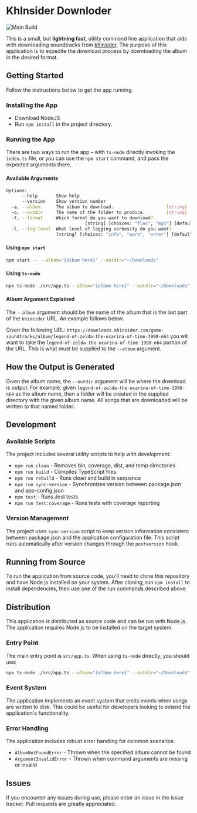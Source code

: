 # KhInsider Downloder

![Main Build](https://github.com/jacobheater/khinsider-downloader/actions/workflows/ci-main.yml/badge.svg)

This is a small, but **lightning fast**, utility command line application
that aids with downloading soundtracks from
[khinsider](https://downloads.khinsider.com/).
The purpose of this application is to expedite the
download process by downloading the album in the desired
format.

## Getting Started

Follow the instructions below to get the app running.

### Installing the App

- Download NodeJS
- Run `npm install` in the project directory.

### Running the App

There are two ways to run the app – with `ts-node` directly
invoking the `index.ts` file, or you can use the `npm start`
command, and pass the expected arguments there.

#### Available Arguments

```bash
Options:
      --help       Show help                                           [boolean]
      --version    Show version number                                 [boolean]
  -a, --album      The album to download.                    [string] [required]
  -o, --outdir     The name of the folder to produce.        [string] [required]
  -f, --format     Which format do you want to download?
                              [string] [choices: "flac", "mp3"] [default: "mp3"]
  -l, --log-level  What level of logging verbosity do you want?
                   [string] [choices: "info", "warn", "error"] [default: "info"]
```

#### Using `npm start`

```bash
npm start -- --album="{album here}" --outdir="~/Downloads"
```

#### Using `ts-node`

```bash
npx ts-node ./src/app.ts --album="{album here}" --outdir="~/Downloads" --format="mp3|flac" --log-level="info|warn|error"
```

#### Album Argument Explained

The `--album` argument should be the name of the album
that is the last part of the `khinsider` URL. An example
follows below.

Given the following URL:
`https://downloads.khinsider.com/game-soundtracks/album/legend-of-zelda-the-ocarina-of-time-1998-n64` you will want
to take the `legend-of-zelda-the-ocarina-of-time-1998-n64`
portion of the URL. This is what must be supplied to the
`--album` argument.

## How the Output is Generated

Given the album name, the `--outdir` argument will
be where the download is output. For example, given
`legend-of-zelda-the-ocarina-of-time-1998-n64` as the
album name, then a folder will be created in the
supplied directory with the given album name. All
songs that are downloaded will be written to that named
folder.

## Development

### Available Scripts

The project includes several utility scripts to help with development:

- `npm run clean` - Removes bin, coverage, dist, and temp directories
- `npm run build` - Compiles TypeScript files
- `npm run rebuild` - Runs clean and build in sequence
- `npm run sync-version` - Synchronizes version between package.json and app-config.json
- `npm test` - Runs Jest tests
- `npm run test:coverage` - Runs tests with coverage reporting

### Version Management

The project uses `sync-version` script to keep version information consistent between package.json and the application configuration file. This script runs automatically after version changes through the `postversion` hook.

## Running from Source

To run the application from source code, you'll need to clone this repository
and have Node.js installed on your system. After cloning, run `npm install`
to install dependencies, then use one of the run commands described above.

## Distribution

This application is distributed as source code and can be run with Node.js.
The application requires Node.js to be installed on the target system.

### Entry Point

The main entry point is `src/app.ts`. When using `ts-node` directly, you should use:

```bash
npx ts-node ./src/app.ts --album="{album here}" --outdir="~/Downloads"
```

### Event System

The application implements an event system that emits events when songs are written to disk. This could be useful for developers looking to extend the application's functionality.

### Error Handling

The application includes robust error handling for common scenarios:
- `AlbumNotFoundError` - Thrown when the specified album cannot be found
- `ArgumentInvalidError` - Thrown when command arguments are missing or invalid

## Issues

If you encounter any issues during use, please
enter an issue in the issue tracker. Pull requests
are greatly appreciated.
